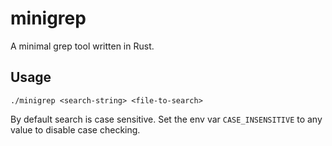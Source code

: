 # minigrep

A minimal grep tool written in Rust.

## Usage

`./minigrep <search-string> <file-to-search>`

By default search is case sensitive. Set the env var `CASE_INSENSITIVE` to any value to disable case checking.
